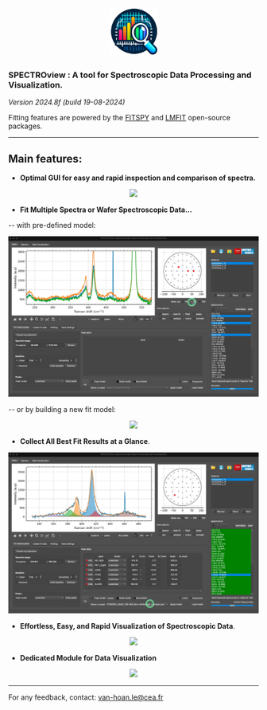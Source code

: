 <p align="center">
    <img width=100 src="spectroview/resources/icon3.png">
</p>

### SPECTROview : A tool for Spectroscopic Data Processing and Visualization.

*Version 2024.8f (build 19-08-2024)*

Fitting features are powered
by the [FITSPY](https://github.com/CEA-MetroCarac/fitspy)
and [LMFIT](https://lmfit.github.io/lmfit-py/) open-source packages.
___

## Main features:

- **Optimal GUI for easy and rapid inspection and comparison of spectra.**

<p align="center">
    <img src="spectroview/resources/GIF/1. Loading files and navigation.gif">
</p>

- **Fit Multiple Spectra or Wafer Spectroscopic Data...**

-- with pre-defined model:

<p align="center">
    <img src="spectroview/resources/GIF/3. fit_with_predefined_model.gif">
</p>

-- or by building a new fit model:

<p align="center">
    <img src="spectroview/resources/GIF/2. build_fit_model.gif">
</p>

- **Collect All Best Fit Results at a Glance**.

<p align="center">
    <img src="spectroview/resources/GIF/5.collecting-fit-results.gif">
</p>

- **Effortless, Easy, and Rapid Visualization of Spectroscopic Data**.

<p align="center">
    <img src="spectroview/resources/GIF/6. plotting.gif">
</p>

- **Dedicated Module for Data Visualization**

<p align="center">
    <img src="spectroview/resources/GIF/7. Visualisation TAB.gif">
</p>


---

For any feedback, contact: [van-hoan.le@cea.fr](mailto:van-hoan.le@cea.fr)
